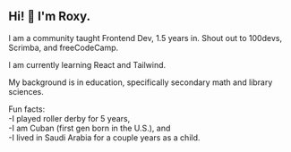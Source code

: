 ## Hi! 👋 I'm Roxy.

I am a community taught Frontend Dev, 1.5 years in. Shout out to 100devs, Scrimba, and freeCodeCamp.  

I am currently learning React and Tailwind.  

My background is in education, specifically secondary math and library sciences.  

Fun facts:  
-I played roller derby for 5 years,  
-I am Cuban (first gen born in the U.S.), and  
-I lived in Saudi Arabia for a couple years as a child.

<!--
**roxyrodbeck/roxyrodbeck** is a ✨ _special_ ✨ repository because its `README.md` (this file) appears on your GitHub profile.

Here are some ideas to get you started:

- 🔭 I’m currently working on ...
- 🌱 I’m currently learning ...
- 👯 I’m looking to collaborate on ...
- 🤔 I’m looking for help with ...
- 💬 Ask me about ...
- 📫 How to reach me: ...
- 😄 Pronouns: ...
- ⚡ Fun fact: ...
-->
